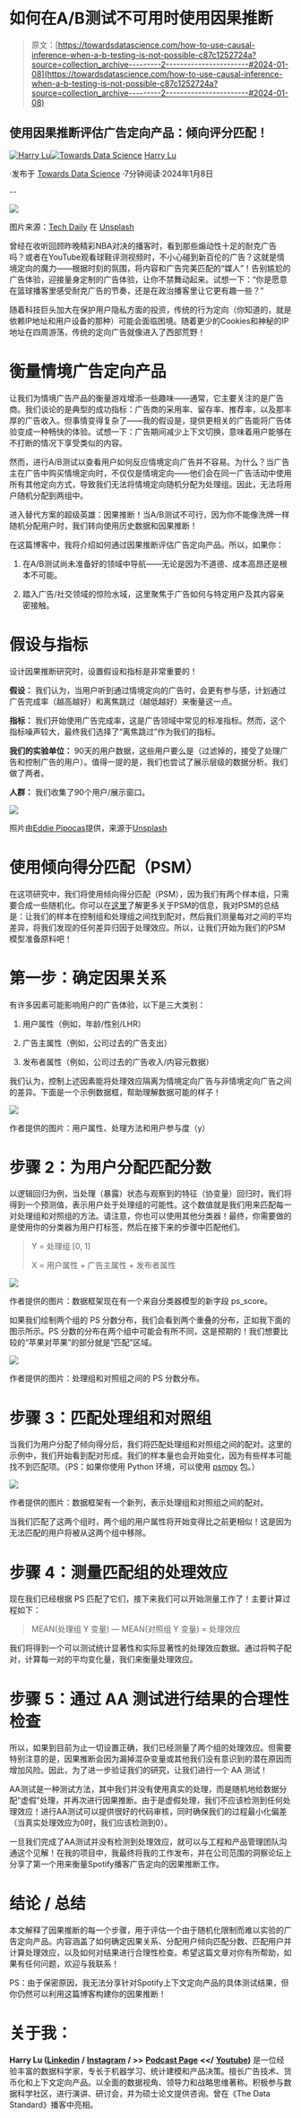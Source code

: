 # 如何在A/B测试不可用时使用因果推断

> 原文：[https://towardsdatascience.com/how-to-use-causal-inference-when-a-b-testing-is-not-possible-c87c1252724a?source=collection_archive---------2-----------------------#2024-01-08](https://towardsdatascience.com/how-to-use-causal-inference-when-a-b-testing-is-not-possible-c87c1252724a?source=collection_archive---------2-----------------------#2024-01-08)

## 使用因果推断评估广告定向产品：倾向评分匹配！

[](https://medium.com/@chinheng.h.lu?source=post_page---byline--c87c1252724a--------------------------------)[![Harry Lu](../Images/6a72e9749a83dc335b57efca69ef83d0.png)](https://medium.com/@chinheng.h.lu?source=post_page---byline--c87c1252724a--------------------------------)[](https://towardsdatascience.com/?source=post_page---byline--c87c1252724a--------------------------------)[![Towards Data Science](../Images/a6ff2676ffcc0c7aad8aaf1d79379785.png)](https://towardsdatascience.com/?source=post_page---byline--c87c1252724a--------------------------------) [Harry Lu](https://medium.com/@chinheng.h.lu?source=post_page---byline--c87c1252724a--------------------------------)

·发布于 [Towards Data Science](https://towardsdatascience.com/?source=post_page---byline--c87c1252724a--------------------------------) ·7分钟阅读·2024年1月8日

--

![](../Images/4a3674d8fa09b3ec1503ecce3699b120.png)

图片来源：[Tech Daily](https://unsplash.com/@techdailyca?utm_source=medium&utm_medium=referral) 在 [Unsplash](https://unsplash.com/?utm_source=medium&utm_medium=referral)

曾经在收听回顾昨晚精彩NBA对决的播客时，看到那些煽动性十足的耐克广告吗？或者在YouTube观看球鞋评测视频时，不小心碰到新百伦的广告？这就是情境定向的魔力——根据时刻的氛围，将内容和广告完美匹配的“媒人”！告别尴尬的广告体验，迎接量身定制的广告体验，让你不禁舞动起来。试想一下：“你是愿意在篮球播客里感受耐克广告的节奏，还是在政治播客里让它更有趣一些？”

随着科技巨头加大在保护用户隐私方面的投资，传统的行为定向（你知道的，就是依赖IP地址和用户设备的那种）可能会面临困境。随着更少的Cookies和神秘的IP地址在四周游荡，传统的定向广告就像进入了西部荒野！

# 衡量情境广告定向产品

让我们为情境广告产品的衡量游戏增添一些趣味——通常，它主要关注的是广告商。我们谈论的是典型的成功指标：广告商的采用率、留存率、推荐率，以及那丰厚的广告收入。但事情变得复杂了——我的假设是，提供更相关的广告能将广告体验变成一种畅快的体验。试想一下：广告期间减少上下文切换，意味着用户能够在不打断的情况下享受类似的内容。

然而，进行A/B测试以查看用户如何反应情境定向广告并不容易。为什么？当广告主在广告中购买情境定向时，不仅仅是情境定向——他们会在同一广告活动中使用所有其他定向方式，导致我们无法将情境定向随机分配为处理组。因此，无法将用户随机分配到两组中。

进入替代方案的超级英雄：因果推断！当A/B测试不可行，因为你不能像洗牌一样随机分配用户时，我们转向使用历史数据和因果推断！

在这篇博客中，我将介绍如何通过因果推断评估广告定向产品。所以，如果你：

1.  在A/B测试尚未准备好的领域中导航——无论是因为不道德、成本高昂还是根本不可能。

1.  踏入广告/社交领域的惊险水域，这里聚焦于广告如何与特定用户及其内容亲密接触。

# 假设与指标

设计因果推断研究时，设置假设和指标是非常重要的！

**假设：** 我们认为，当用户听到通过情境定向的广告时，会更有参与感，计划通过广告完成率（越高越好）和离焦跳过（越低越好）来衡量这一点。

**指标：** 我们开始使用广告完成率，这是广告领域中常见的标准指标。然而，这个指标噪声较大，最终我们选择了“离焦跳过”作为我们的指标。

**我们的实验单位：** 90天的用户数据，这些用户要么是（过滤掉的，接受了处理广告和控制广告的用户）。值得一提的是，我们也尝试了展示层级的数据分析。我们做了两者。

**人群：** 我们收集了90个用户/展示窗口。

![](../Images/42e5ccf4d70dbfc1e4d2b8a291ad9c79.png)

照片由[Eddie Pipocas](https://unsplash.com/@eddiepipocas?utm_source=medium&utm_medium=referral)提供，来源于[Unsplash](https://unsplash.com/?utm_source=medium&utm_medium=referral)

# 使用倾向得分匹配（PSM）

在这项研究中，我们将使用倾向得分匹配（PSM），因为我们有两个样本组，只需要合成一些随机化。你可以在[这里](https://en.wikipedia.org/wiki/Propensity_score_matching)了解更多关于PSM的信息，我对PSM的总结是：让我们的样本在控制组和处理组之间找到配对，然后我们测量每对之间的平均差异，将我们发现的任何差异归因于处理效应。所以，让我们开始为我们的PSM模型准备原料吧！

# 第一步：确定因果关系

有许多因素可能影响用户的广告体验，以下是三大类别：

1.  用户属性（例如，年龄/性别/LHR）

1.  广告主属性（例如，公司过去的广告支出）

1.  发布者属性（例如，公司过去的广告收入/内容元数据）

我们认为，控制上述因素能将处理效应隔离为情境定向广告与非情境定向广告之间的差异。下面是一个示例数据框，帮助理解数据可能的样子！

![](../Images/b9f45ededaf7ca814e2b9a85e689f121.png)

作者提供的图片：用户属性、处理方法和用户参与度（y）

# 步骤 2：为用户分配匹配分数

以逻辑回归为例，当处理（暴露）状态与观察到的特征（协变量）回归时，我们将得到一个预测值，表示用户处于处理组的可能性。这个数值就是我们用来匹配每一对处理组和对照组的方法。请注意，你也可以使用其他分类器！最终，你需要做的是使用你的分类器为用户打标签，然后在接下来的步骤中匹配他们。

> Y = 处理组 [0, 1]
> 
> X = 用户属性 + 广告主属性 + 发布者属性

![](../Images/83a886f2e1820c326aafa775821595af.png)

作者提供的图片：数据框架现在有一个来自分类器模型的新字段 ps_score。

如果我们绘制两个组的 PS 分数分布，我们会看到两个重叠的分布，正如我下面的图示所示。PS 分数的分布在两个组中可能会有所不同，这是预期的！我们想要比较的“苹果对苹果”的部分就是“匹配”区域。

![](../Images/c2aa9a5e253e0a6e2d6acbc38e05891d.png)

作者提供的图片：处理组和对照组之间的 PS 分数分布。

# 步骤 3：匹配处理组和对照组

当我们为用户分配了倾向得分后，我们将匹配处理组和对照组之间的配对。这里的示例中，我们开始看到配对形成。我们的样本量也会开始变化，因为有些样本可能找不到匹配项。（PS：如果你使用 Python 环境，可以使用 [psmpy](https://pypi.org/project/psmpy/) 包。）

![](../Images/94f6532f5650f89a0689b9379a619125.png)

作者提供的图片：数据框架有一个新列，表示处理组和对照组之间的配对。

当我们匹配了这两个组时，两个组的用户属性将开始变得比之前更相似！这是因为无法匹配的用户将被从这两个组中移除。

# 步骤 4：测量匹配组的处理效应

现在我们已经根据 PS 匹配了它们，接下来我们可以开始测量工作了！主要计算过程如下：

> MEAN(处理组 Y 变量) — MEAN(对照组 Y 变量) = 处理效应

我们将得到一个可以测试统计显著性和实际显著性的处理效应数据。通过将鸭子配对，计算每一对的平均变化量，我们来衡量处理效应。

# 步骤 5：通过 AA 测试进行结果的合理性检查

所以，如果到目前为止一切设置正确，我们已经测量了两个组的处理效应。但需要特别注意的是，因果推断会因为漏掉混杂变量或其他我们没有意识到的潜在原因而增加风险。因此，为了进一步验证我们的研究，让我们进行一个 AA 测试！

AA测试是一种测试方法，其中我们并没有使用真实的处理，而是随机地给数据分配“虚假”处理，并再次进行因果推断。由于是虚假处理，我们不应该检测到任何处理效应！进行AA测试可以提供很好的代码审核，同时确保我们的过程最小化偏差（当真实处理效应为0时，我们应该检测到0）。

一旦我们完成了AA测试并没有检测到处理效应，就可以与工程和产品管理团队沟通这个见解！在我的项目中，我最终将我的工作发布，并在公司范围的洞察论坛上分享了第一个用来衡量Spotify播客广告定向的因果推断工作。

# 结论 / 总结

本文解释了因果推断的每一个步骤，用于评估一个由于随机化限制而难以实验的广告定向产品。内容涵盖了如何确定因果关系、分配用户倾向匹配分数、匹配用户并计算处理效应，以及如何对结果进行合理性检查。希望这篇文章对你有所帮助，如果有任何问题，欢迎与我联系！

PS：由于保密原因，我无法分享针对Spotify上下文定向产品的具体测试结果，但你仍然可以利用这篇博客构建你的因果推断！

# 关于我：

**Harry Lu (**[**Linkedin**](https://www.linkedin.com/in/chinhengharrylu/) **/** [**Instagram**](https://www.instagram.com/chinhenglu/) **/ >>** [**Podcast Page**](https://www.instagram.com/quittinginnewyork/) **<</** [**Youtube**](https://www.youtube.com/@quittinginnewyork7660)**)** 是一位经验丰富的数据科学家，专长于机器学习、统计建模和产品决策。擅长广告技术、货币化和上下文定向产品。以全面的数据视角、领导力和战略思维著称。积极参与数据科学社区，进行演讲、研讨会，并为硕士论文提供咨询。曾在《The Data Standard》播客中亮相。

